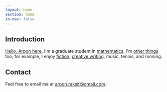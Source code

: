```yaml
---
layout: home
section: home
in-nav: false
---
```


## Introduction

[Hello, Arpon here](https://www.youtube.com/watch?v=ouA-U4x17KY). I'm a graduate student in [mathematics](/math). I'm [other things](/other) too; for example, I enjoy [fiction](/tag/reading), [creative writing](/tag/writing), music, tennis, and running.


## Contact

Feel free to email me at  [arpon.raksit@gmail.com](arpon.raksit@gmail.com).





